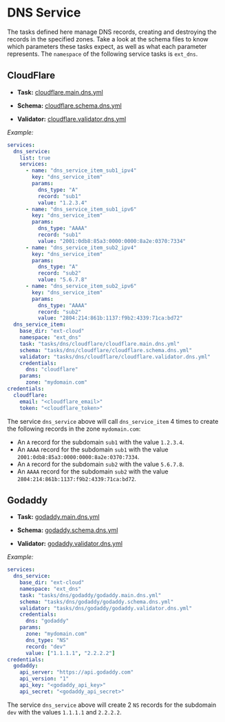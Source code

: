 # DNS Service

The tasks defined here manage DNS records, creating and destroying the records in the specified zones. Take a look at the schema files to know which parameters these tasks expect, as well as what each parameter represents. The `namespace` of the following service tasks is `ext_dns`.

## CloudFlare

- **Task:** [cloudflare.main.dns.yml](cloudflare/cloudflare.main.dns.yml)

- **Schema:** [cloudflare.schema.dns.yml](cloudflare/cloudflare.schema.dns.yml)

- **Validator:** [cloudflare.validator.dns.yml](cloudflare/cloudflare.validator.dns.yml)

_Example:_

```yaml
services:
  dns_service:
    list: true
    services:
      - name: "dns_service_item_sub1_ipv4"
        key: "dns_service_item"
        params:
          dns_type: "A"
          record: "sub1"
          value: "1.2.3.4"
      - name: "dns_service_item_sub1_ipv6"
        key: "dns_service_item"
        params:
          dns_type: "AAAA"
          record: "sub1"
          value: "2001:0db8:85a3:0000:0000:8a2e:0370:7334"
      - name: "dns_service_item_sub2_ipv4"
        key: "dns_service_item"
        params:
          dns_type: "A"
          record: "sub2"
          value: "5.6.7.8"
      - name: "dns_service_item_sub2_ipv6"
        key: "dns_service_item"
        params:
          dns_type: "AAAA"
          record: "sub2"
          value: "2804:214:861b:1137:f9b2:4339:71ca:bd72"
  dns_service_item:
    base_dir: "ext-cloud"
    namespace: "ext_dns"
    task: "tasks/dns/cloudflare/cloudflare.main.dns.yml"
    schema: "tasks/dns/cloudflare/cloudflare.schema.dns.yml"
    validator: "tasks/dns/cloudflare/cloudflare.validator.dns.yml"
    credentials:
      dns: "cloudflare"
    params:
      zone: "mydomain.com"
credentials:
  cloudflare:
    email: "<cloudflare_email>"
    token: "<cloudflare_token>"
```

The service `dns_service` above will call `dns_service_item` 4 times to create the following records in the zone `mydomain.com`:

- An `A` record for the subdomain `sub1` with the value `1.2.3.4`.
- An `AAAA` record for the subdomain `sub1` with the value `2001:0db8:85a3:0000:0000:8a2e:0370:7334`.
- An `A` record for the subdomain `sub2` with the value `5.6.7.8`.
- An `AAAA` record for the subdomain `sub2` with the value `2804:214:861b:1137:f9b2:4339:71ca:bd72`.

## Godaddy

- **Task:** [godaddy.main.dns.yml](godaddy/godaddy.main.dns.yml)

- **Schema:** [godaddy.schema.dns.yml](godaddy/godaddy.schema.dns.yml)

- **Validator:** [godaddy.validator.dns.yml](godaddy/godaddy.validator.dns.yml)

_Example:_

```yaml
services:
  dns_service:
    base_dir: "ext-cloud"
    namespace: "ext_dns"
    task: "tasks/dns/godaddy/godaddy.main.dns.yml"
    schema: "tasks/dns/godaddy/godaddy.schema.dns.yml"
    validator: "tasks/dns/godaddy/godaddy.validator.dns.yml"
    credentials:
      dns: "godaddy"
    params:
      zone: "mydomain.com"
      dns_type: "NS"
      record: "dev"
      value: ["1.1.1.1", "2.2.2.2"]
credentials:
  godaddy:
    api_server: "https://api.godaddy.com"
    api_version: "1"
    api_key: "<godaddy_api_key>"
    api_secret: "<godaddy_api_secret>"
```

The service `dns_service` above will create 2 `NS` records for the subdomain `dev` with the values `1.1.1.1` and `2.2.2.2`.